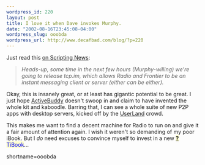 ```yaml
--- 
wordpress_id: 220
layout: post
title: I love it when Dave invokes Murphy.
date: "2002-08-16T23:45:08-04:00"
wordpress_slug: ooobda
wordpress_url: http://www.decafbad.com/blog/?p=220
---
```

<p>Just read this <a href="http://scriptingnews.userland.com/backissues/2002/08/16#When:4:37:18PM">on Scripting News</a>:<blockquote><i>Heads-up, some time in the next few hours (Murphy-willing) we're going to release tcp.im, which allows Radio and Frontier to be an instant messaging client or server (either can be either).</i></blockquote>Okay, this is insanely great, or at least has gigantic potential to be great.  I just hope <a href="http://www.instantmessagingplanet.com/public/article/0,,10817_1446781,00.html">ActiveBuddy</a> doesn't swoop in and claim to have invented the whole kit and kaboodle.  Barring that, I can see a whole suite of new P2P apps with desktop servers, kicked off by the <a href="http://www.decafbad.com/twiki/bin/view/Main/UserLand">UserLand</a> crowd.</p>
<p>This makes me want to find a decent machine for Radio to run on and give it a fair amount of attention again.  I wish it weren't so demanding of my poor iBook.   But I <i>do</i> need excuses to convince myself to invest in a new <span style='background : #FFFFCE;'><a href="http://www.decafbad.com/twiki/bin/edit/Main/TiBook?topicparent=Main.FilterData"><b>?</b></a><font color="#0000FF">TiBook</font></span>...  </p>
<!--more-->
shortname=ooobda
